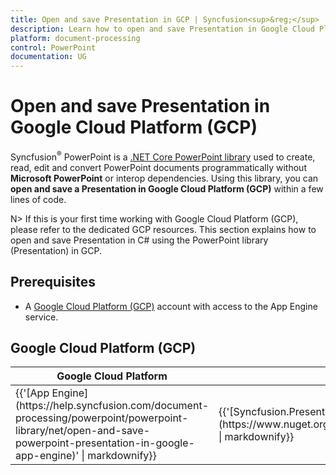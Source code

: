 ```yaml
--- 
title: Open and save Presentation in GCP | Syncfusion<sup>&reg;</sup> 
description: Learn how to open and save Presentation in Google Cloud Platform (GCP) using .NET Core PowerPoint library (Presentation) without Microsoft PowerPoint or interop dependencies. 
platform: document-processing
control: PowerPoint 
documentation: UG 
--- 
```


# Open and save Presentation in Google Cloud Platform (GCP)

Syncfusion<sup>&reg;</sup> PowerPoint is a [.NET Core PowerPoint library](https://www.syncfusion.com/document-processing/powerpoint-framework/net-core) used to create, read, edit and convert PowerPoint documents programmatically without **Microsoft PowerPoint** or interop dependencies. Using this library, you can **open and save a Presentation in Google Cloud Platform (GCP)** within a few lines of code.

N> If this is your first time working with Google Cloud Platform (GCP), please refer to the dedicated GCP resources. This section explains how to open and save Presentation in C# using the PowerPoint library (Presentation) in GCP. 

## Prerequisites 

* A [Google Cloud Platform (GCP)](https://console.cloud.google.com/getting-started) account with access to the App Engine service.

## Google Cloud Platform (GCP)

<table>
<thead>
<tr>
<th>
Google Cloud Platform<br/></th><th>
NuGet package name<br/></th></tr></thead>
<tr>
<td>
{{'[App Engine](https://help.syncfusion.com/document-processing/powerpoint/powerpoint-library/net/open-and-save-powerpoint-presentation-in-google-app-engine)' | markdownify}}<br/></td><td>
{{'[Syncfusion.Presentation.Net.Core](https://www.nuget.org/packages/Syncfusion.Presentation.Net.Core)' | markdownify}}<br/>
</td></tr>
</table>